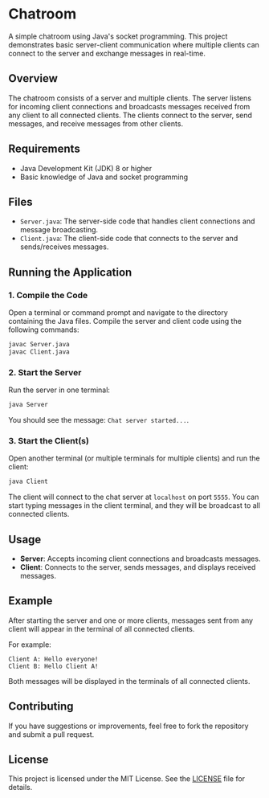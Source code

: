 # Chatroom

A simple chatroom using Java's socket programming. This project demonstrates basic server-client communication where multiple clients can connect to the server and exchange messages in real-time.

## Overview

The chatroom consists of a server and multiple clients. The server listens for incoming client connections and broadcasts messages received from any client to all connected clients. The clients connect to the server, send messages, and receive messages from other clients.

## Requirements

- Java Development Kit (JDK) 8 or higher
- Basic knowledge of Java and socket programming

## Files

- `Server.java`: The server-side code that handles client connections and message broadcasting.
- `Client.java`: The client-side code that connects to the server and sends/receives messages.

## Running the Application

### 1. Compile the Code

Open a terminal or command prompt and navigate to the directory containing the Java files. Compile the server and client code using the following commands:

```sh
javac Server.java
javac Client.java
```

### 2. Start the Server

Run the server in one terminal:

```sh
java Server
```

You should see the message: `Chat server started...`.

### 3. Start the Client(s)

Open another terminal (or multiple terminals for multiple clients) and run the client:

```sh
java Client
```

The client will connect to the chat server at `localhost` on port `5555`. You can start typing messages in the client terminal, and they will be broadcast to all connected clients.

## Usage

- **Server**: Accepts incoming client connections and broadcasts messages.
- **Client**: Connects to the server, sends messages, and displays received messages.

## Example

After starting the server and one or more clients, messages sent from any client will appear in the terminal of all connected clients. 

For example:

```
Client A: Hello everyone!
Client B: Hello Client A!
```

Both messages will be displayed in the terminals of all connected clients.

## Contributing

If you have suggestions or improvements, feel free to fork the repository and submit a pull request.

## License

This project is licensed under the MIT License. See the [LICENSE](LICENSE) file for details.
